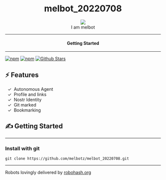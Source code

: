 <div align="center">
  <h1>melbot_20220708</h1>
   
  <img src="https://robohash.org/gitmark:a1debb87fa905ac7a0ba281abfe75b737fe6b56532097b941f3cd05a6eaf809d:0">  
</div>

<div align="center">  
I am melbot
</div>

---

<div align="center">
<h4>Getting Started</h4>
</div>
  
---
  

[![npm](https://img.shields.io/npm/v/melbot_20220708)](https://npmjs.com/package/melbot_20220708)
[![npm](https://img.shields.io/npm/dw/melbot_20220708.svg)](https://npmjs.com/package/melbot_20220708)
[![Github Stars](https://img.shields.io/github/stars/melbotz/melbot_20220708.svg)](https://github.com/melbotz/melbot_20220708/)

## ⚡️ Features

&nbsp;&nbsp;✓&nbsp; Autonomous Agent  
&nbsp;&nbsp;✓&nbsp; Profile and links  
&nbsp;&nbsp;✓&nbsp; Nostr Identity  
&nbsp;&nbsp;✓&nbsp; Git marked  
&nbsp;&nbsp;✓&nbsp; Bookmarking  

## ✍️ Getting Started

---

### Install with git

```
git clone https://github.com/melbotz/melbot_20220708.git
```

---

Robots lovingly delivered by [robohash.org](https://robohash.org/)